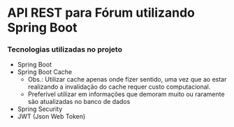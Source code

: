 # API REST para Fórum utilizando Spring Boot

### Tecnologias utilizadas no projeto

- Spring Boot
- Spring Boot Cache
    - Obs.: Utilizar cache apenas onde fizer sentido, uma vez que ao estar realizando 
    a invalidação do cache requer custo computacional.
    - Preferível utilizar em informações que demoram muito ou raramente são atualizadas no banco de dados
- Spring Security
- JWT (Json Web Token)